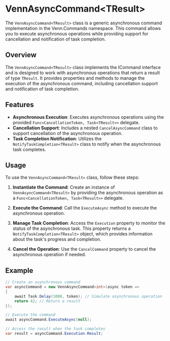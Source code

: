 # VennAsyncCommand\<TResult>

The `VennAsyncCommand<TResult>` class is a generic asynchronous command implementation in the Venn.Commands namespace. This command allows you to execute asynchronous operations while providing support for cancellation and notification of task completion.

## Overview

The `VennAsyncCommand<TResult>` class implements the ICommand interface and is designed to work with asynchronous operations that return a result of type `TResult`. It provides properties and methods to manage the execution of the asynchronous command, including cancellation support and notification of task completion.

## Features

- **Asynchronous Execution**: Executes asynchronous operations using the provided `Func<CancellationToken, Task<TResult>>` delegate.
- **Cancellation Support**: Includes a nested `CancelAsyncCommand` class to support cancellation of the asynchronous operation.
- **Task Completion Notification**: Utilizes the `NotifyTaskCompletion<TResult>` class to notify when the asynchronous task completes.

## Usage

To use the `VennAsyncCommand<TResult>` class, follow these steps:

1. **Instantiate the Command**: Create an instance of `VennAsyncCommand<TResult>` by providing the asynchronous operation as a `Func<CancellationToken, Task<TResult>>` delegate.

2. **Execute the Command**: Call the `ExecuteAsync` method to execute the asynchronous operation.

3. **Manage Task Completion**: Access the `Execution` property to monitor the status of the asynchronous task. This property returns a `NotifyTaskCompletion<TResult>` object, which provides information about the task's progress and completion.

4. **Cancel the Operation**: Use the `CancelCommand` property to cancel the asynchronous operation if needed.

## Example

```csharp
// Create an asynchronous command
var asyncCommand = new VennAsyncCommand<int>(async token =>
{
    await Task.Delay(1000, token); // Simulate asynchronous operation
    return 42; // Return a result
});

// Execute the command
await asyncCommand.ExecuteAsync(null);

// Access the result when the task completes
var result = asyncCommand.Execution.Result;
